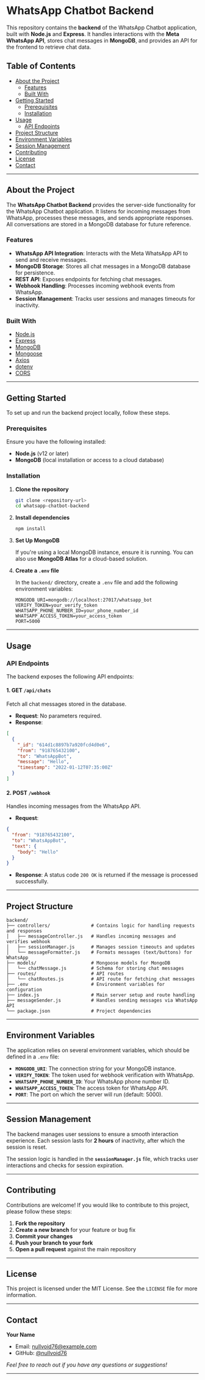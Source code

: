 # WhatsApp Chatbot Backend

This repository contains the **backend** of the WhatsApp Chatbot application, built with **Node.js** and **Express**. It handles interactions with the **Meta WhatsApp API**, stores chat messages in **MongoDB**, and provides an API for the frontend to retrieve chat data.

## Table of Contents

- [About the Project](#about-the-project)
  - [Features](#features)
  - [Built With](#built-with)
- [Getting Started](#getting-started)
  - [Prerequisites](#prerequisites)
  - [Installation](#installation)
- [Usage](#usage)
  - [API Endpoints](#api-endpoints)
- [Project Structure](#project-structure)
- [Environment Variables](#environment-variables)
- [Session Management](#session-management)
- [Contributing](#contributing)
- [License](#license)
- [Contact](#contact)

---

## About the Project

The **WhatsApp Chatbot Backend** provides the server-side functionality for the WhatsApp Chatbot application. It listens for incoming messages from WhatsApp, processes these messages, and sends appropriate responses. All conversations are stored in a MongoDB database for future reference. 

### Features

- **WhatsApp API Integration**: Interacts with the Meta WhatsApp API to send and receive messages.
- **MongoDB Storage**: Stores all chat messages in a MongoDB database for persistence.
- **REST API**: Exposes endpoints for fetching chat messages.
- **Webhook Handling**: Processes incoming webhook events from WhatsApp.
- **Session Management**: Tracks user sessions and manages timeouts for inactivity.

### Built With

- [Node.js](https://nodejs.org/)
- [Express](https://expressjs.com/)
- [MongoDB](https://www.mongodb.com/)
- [Mongoose](https://mongoosejs.com/)
- [Axios](https://axios-http.com/)
- [dotenv](https://www.npmjs.com/package/dotenv)
- [CORS](https://www.npmjs.com/package/cors)

---

## Getting Started

To set up and run the backend project locally, follow these steps.

### Prerequisites

Ensure you have the following installed:

- **Node.js** (v12 or later)
- **MongoDB** (local installation or access to a cloud database)

### Installation

1. **Clone the repository**

   ```bash
   git clone <repository-url>
   cd whatsapp-chatbot-backend
   ```

2. **Install dependencies**

   ```bash
   npm install
   ```

3. **Set Up MongoDB**

   If you're using a local MongoDB instance, ensure it is running. You can also use **MongoDB Atlas** for a cloud-based solution.

4. **Create a `.env` file**

   In the `backend/` directory, create a `.env` file and add the following environment variables:

   ```plaintext
   MONGODB_URI=mongodb://localhost:27017/whatsapp_bot
   VERIFY_TOKEN=your_verify_token
   WHATSAPP_PHONE_NUMBER_ID=your_phone_number_id
   WHATSAPP_ACCESS_TOKEN=your_access_token
   PORT=5000
   ```

---

## Usage

### API Endpoints

The backend exposes the following API endpoints:

#### 1. GET `/api/chats`

Fetch all chat messages stored in the database.

- **Request**: No parameters required.
- **Response**:
  
```json
[
  {
    "_id": "614d1c8897b7a920fcd4d0e6",
    "from": "918765432100",
    "to": "WhatsAppBot",
    "message": "Hello",
    "timestamp": "2022-01-12T07:35:00Z"
  }
]
```

#### 2. POST `/webhook`

Handles incoming messages from the WhatsApp API.

- **Request**:
  
```json
{
  "from": "918765432100",
  "to": "WhatsAppBot",
  "text": {
    "body": "Hello"
  }
}
```

- **Response**: A status code `200 OK` is returned if the message is processed successfully.

---

## Project Structure

```plaintext
backend/
├── controllers/               # Contains logic for handling requests and responses
│   ├── messageController.js   # Handles incoming messages and verifies webhook
│   ├── sessionManager.js      # Manages session timeouts and updates
│   └── messageFormatter.js    # Formats messages (text/buttons) for WhatsApp
├── models/                    # Mongoose models for MongoDB
│   └── chatMessage.js         # Schema for storing chat messages
├── routes/                    # API routes
│   └── chatRoutes.js          # API route for fetching chat messages
├── .env                       # Environment variables for configuration
├── index.js                   # Main server setup and route handling
├── messageSender.js           # Handles sending messages via WhatsApp API
└── package.json               # Project dependencies
```

---

## Environment Variables

The application relies on several environment variables, which should be defined in a `.env` file:

- **`MONGODB_URI`**: The connection string for your MongoDB instance.
- **`VERIFY_TOKEN`**: The token used for webhook verification with WhatsApp.
- **`WHATSAPP_PHONE_NUMBER_ID`**: Your WhatsApp phone number ID.
- **`WHATSAPP_ACCESS_TOKEN`**: The access token for WhatsApp API.
- **`PORT`**: The port on which the server will run (default: 5000).

---

## Session Management

The backend manages user sessions to ensure a smooth interaction experience. Each session lasts for **2 hours** of inactivity, after which the session is reset. 

The session logic is handled in the **`sessionManager.js`** file, which tracks user interactions and checks for session expiration.

---

## Contributing

Contributions are welcome! If you would like to contribute to this project, please follow these steps:

1. **Fork the repository**
2. **Create a new branch** for your feature or bug fix
3. **Commit your changes**
4. **Push your branch to your fork**
5. **Open a pull request** against the main repository

---

## License

This project is licensed under the MIT License. See the `LICENSE` file for more information.

---

## Contact

**Your Name**  
- Email: [nullvoid76@example.com](mailto:nullvoid76@example.com)
- GitHub: [@nullvoid76](https://github.com/NULLVOID76)

*Feel free to reach out if you have any questions or suggestions!*

---
